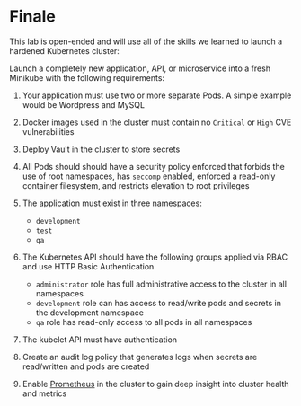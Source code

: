 # Finale
This lab is open-ended and will use all of the skills we learned to launch a hardened Kubernetes cluster:

Launch a completely new application, API, or microservice into a fresh Minikube with the following requirements:

1. Your application must use two or more separate Pods. A simple example would be Wordpress and MySQL
2. Docker images used in the cluster must contain no `Critical` or `High` CVE vulnerabilities 
3. Deploy Vault in the cluster to store secrets
4. All Pods should should have a security policy enforced that forbids the use of root namespaces, has `seccomp` enabled, enforced a read-only container filesystem, and restricts elevation to root privileges
5. The application must exist in three namespaces:
    - `development` 
    - `test` 
    - `qa`

6. The Kubernetes API should have the following groups applied via RBAC and use HTTP Basic Authentication
    - `administrator` role has full administrative access to the cluster in all namespaces
    - `development` role can has access to read/write pods and secrets in the development namespace
    - `qa` role has read-only access to all pods in all namespaces

7. The kubelet API must have authentication 
8. Create an audit log policy that generates logs when secrets are read/written and pods are created
9. Enable [Prometheus](https://github.com/giantswarm/kubernetes-prometheus/) in the cluster to gain deep insight into cluster health and metrics